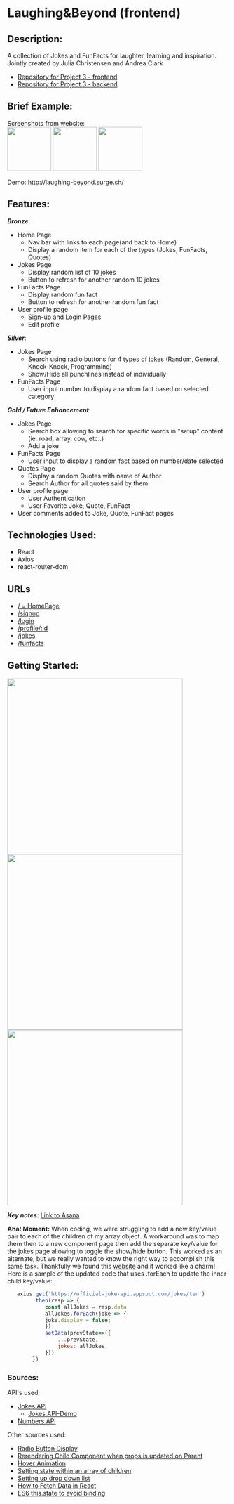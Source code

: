 # Laughing&Beyond (frontend)

## Description:
A collection of Jokes and FunFacts for laughter, learning and inspiration. 
Jointly created by Julia Christensen and Andrea Clark
* [Repository for Project 3 - frontend](https://github.com/aflack143/laughing-beyond-frontend)
* [Repository for Project 3 - backend](https://github.com/aflack143/laughing-beyond-backend)

## Brief Example:
Screenshots from website: <br>
<img src="https://user-images.githubusercontent.com/80013194/122523473-aa309f00-cfdc-11eb-9895-5f2a84683d43.png" width="100" height="100">
<img src="https://user-images.githubusercontent.com/80013194/122622081-2e2a6b80-d05d-11eb-8d46-6ad0232fbe0d.png" width="100" height="100">
<img src="https://user-images.githubusercontent.com/80013194/122783732-702ef980-d277-11eb-8560-b96bcbdd5d29.png" width="100" height="100">

Demo: http://laughing-beyond.surge.sh/

## Features:
**_Bronze_**:
* Home Page
    * Nav bar with links to each page(and back to Home)
    * Display a random item for each of the types (Jokes, FunFacts, Quotes)
* Jokes Page
    * Display random list of 10 jokes
    * Button to refresh for another random 10 jokes 
* FunFacts Page
    * Display random fun fact
    * Button to refresh for another random fun fact 
* User profile page
    * Sign-up and Login Pages
    * Edit profile

**_Silver_**:
* Jokes Page
    * Search using radio buttons for 4 types of jokes (Random, General, Knock-Knock, Programming)
    * Show/Hide all punchlines instead of individually
* FunFacts Page
    * User input number to display a random fact based on selected category
    
**_Gold / Future Enhancement_**:
* Jokes Page
    * Search box allowing to search for specific words in "setup" content (ie: road, array, cow, etc..)
    * Add a joke
* FunFacts Page
    * User input to display a random fact based on number/date selected
* Quotes Page
    * Display a random Quotes with name of Author
    * Search Author for all quotes said by them.
* User profile page
    * User Authentication
    * User Favorite Joke, Quote, FunFact
* User comments added to Joke, Quote, FunFact pages


## Technologies Used:
 * React
 * Axios
 * react-router-dom
  
  
## URLs
* [/ = HomePage](http://localhost:3000/)
* [/signup](http://localhost:3000/signup)
* [/login](http://localhost:3000/login)
* [/profile/:id](http://localhost:3000/profile/7)
* [/jokes](http://localhost:3000/jokes)
* [/funfacts](http://localhost:3000/funfacts)  

## Getting Started:
<img src="https://user-images.githubusercontent.com/80013194/122136009-430dc180-ce07-11eb-9933-9ed9701f94ff.png" width="400">
<img src="https://user-images.githubusercontent.com/80013194/122136023-4c972980-ce07-11eb-9ffe-33aad8c87e1c.png" width="400">
<img src="https://user-images.githubusercontent.com/80013194/122136034-5325a100-ce07-11eb-8ba2-ba1cb73bd887.jpg" width="400">

**_Key notes_**: 
[Link to Asana](https://app.asana.com/0/1200474893168640/list)

**Aha! Moment:**
When coding, we were struggling to add a new key/value pair to each of the children of my array object. A workaround was to map them then to a new component page then add the separate key/value for the jokes page allowing to toggle the show/hide button. This worked as an alternate, but we really wanted to know the right way to accomplish this same task. Thankfully we found this [website](https://medium.com/swlh/the-setstate-hook-for-setting-state-on-an-array-of-children-11e6437880da) and it worked like a charm!<br>
Here is a sample of the updated code that uses .forEach to update the inner child key/value:<br>
```js 
   axios.get('https://official-joke-api.appspot.com/jokes/ten')
        .then(resp => {
            const allJokes = resp.data
            allJokes.forEach(joke => {
            joke.display = false;
            })
            setData(prevState=>({
                ...prevState,
                jokes: allJokes,
            }))
        })
````
### Sources: 
API's used:<br>
 * [Jokes API](https://github.com/15Dkatz/official_joke_api)
   * [Jokes API-Demo](https://official-joke-api.appspot.com/random_joke)
 * [Numbers API](http://numbersapi.com/)

Other sources used:<br>
 * [Radio Button Display](https://stackoverflow.com/questions/44577673/react-js-how-do-i-set-a-checked-selected-radio-button-and-track-the-onchange)<br>
 * [Rerendering Child Component when props is updated on Parent](https://stackoverflow.com/questions/38892672/react-why-child-component-doesnt-update-when-prop-changes)<br>
 * [Hover Animation](https://www.joshwcomeau.com/react/boop/)
 * [Setting state within an array of children](https://medium.com/swlh/the-setstate-hook-for-setting-state-on-an-array-of-children-11e6437880da)
 * [Setting up drop down list](https://blog.logrocket.com/building-a-custom-dropdown-menu-component-for-react-e94f02ced4a1/)
 * [How to Fetch Data in React ](https://www.freecodecamp.org/news/fetch-data-react/building-a-custom-dropdown-menu-component-for-react-e94f02ced4a1/)
 * [ES6 this.state to avoid binding](https://medium.com/@joespinelli_6190/using-arrow-functions-to-avoid-binding-this-in-react-5d7402eec64)
